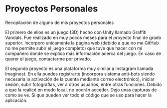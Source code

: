 # Proyectos Personales
Recopilación de alguno de mis proyectos personales

El primero de ellos es un juego (3D) hecho con Unity llamado Graffiti Vandals. Fue realizado en muy pocos meses para el proyecto final de grado superior. Incorporo unicamente la página web (debido a que no me GitHub no me permite subir el juego completo) que tuve que hacer con mi compañero donde se explica más información acerca del juego. En caso de querer el juego, contactarme por privado. 

El segundo proyecto es una plataforma muy similar a Instagram llamada Imaginest. En ella puedes registrarte (incorpora sistema anti-bots siendo necesaria la activación de la cuenta mediante correo electrónico), iniciar sesión, subir fotografías, ver a otros usuarios, entre otras funciones. Debido a que la realicé en modo local, no podrán acceder. Dejo unas capturas de como se ve. Si que pueden ver todo el código que se uso para hacer la aplicación.

